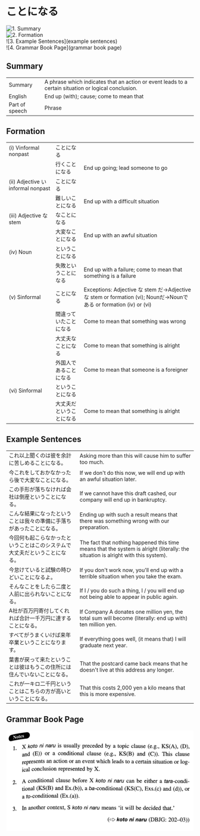 # ことになる

![1. Summary](summary)<br>
![2. Formation](formation)<br>
![3. Example Sentences](example sentences)<br>
![4. Grammar Book Page](grammar book page)<br>


## Summary

<table><tr>   <td>Summary</td>   <td>A phrase which indicates that an action or event leads to a certain situation or logical conclusion.</td></tr><tr>   <td>English</td>   <td>End up (with); cause; come to mean that</td></tr><tr>   <td>Part of speech</td>   <td>Phrase</td></tr></table>

## Formation

<table class="table"> <tbody><tr class="tr head"> <td class="td"><span class="numbers">(i)</span> <span> <span class="bold">Vinformal nonpast</span></span></td> <td class="td"><span class="concept">ことになる</span> </td> <td class="td"><span>&nbsp;</span></td> </tr> <tr class="tr"> <td class="td"><span>&nbsp;</span></td> <td class="td"><span>行く<span class="concept">ことになる</span></span> </td> <td class="td"><span>End up going; lead someone to go</span></td> </tr> <tr class="tr head"> <td class="td"><span class="numbers">(ii)</span> <span> <span class="bold">Adjective い informal    nonpast</span></span></td> <td class="td"><span class="concept">ことになる</span> </td> <td class="td"><span>&nbsp;</span></td> </tr> <tr class="tr"> <td class="td"><span>&nbsp;</span></td> <td class="td"><span>難しい<span class="concept">ことになる</span></span> </td> <td class="td"><span>End up with a difficult situation</span></td> </tr> <tr class="tr head"> <td class="td"><span class="numbers">(iii)</span> <span> <span class="bold">Adjective な stem</span></span></td> <td class="td"><span class="concept">なことになる</span> </td> <td class="td"><span>&nbsp;</span></td> </tr> <tr class="tr"> <td class="td"><span>&nbsp;</span></td> <td class="td"><span>大変<span class="concept">なことになる</span></span> </td> <td class="td"><span>End up with an awful situation</span></td> </tr> <tr class="tr head"> <td class="td"><span class="numbers">(iv)</span> <span> <span class="bold">Noun</span></span></td> <td class="td"><span class="concept">ということになる</span> </td> <td class="td"><span>&nbsp;</span></td> </tr> <tr class="tr"> <td class="td"><span>&nbsp;</span></td> <td class="td"><span>失敗<span class="concept">ということになる</span></span> </td> <td class="td"><span>End up with a failure; come to mean that    something is a failure</span></td> </tr> <tr class="tr head"> <td class="td"><span class="numbers">(v)</span> <span> <span class="bold">Sinformal</span></span></td> <td class="td"><span class="concept">ことになる</span> </td> <td class="td"><span>Exceptions: Adjective な    stem だ→Adjective な stem or    formation (vi); Nounだ→Nounである or    formation (iv) or (vi)</span> </td> </tr> <tr class="tr"> <td class="td"><span>&nbsp;</span></td> <td class="td"><span>間違っていた<span class="concept">ことになる</span></span> </td> <td class="td"><span>Come to mean that something was wrong</span></td> </tr> <tr class="tr"> <td class="td"><span>&nbsp;</span></td> <td class="td"><span>大丈夫な<span class="concept">ことになる</span></span> </td> <td class="td"><span>Come to mean that something is alright</span></td> </tr> <tr class="tr"> <td class="td"><span>&nbsp;</span></td> <td class="td"><span>外国人である<span class="concept">ことになる</span></span> </td> <td class="td"><span>Come to mean that someone is a foreigner</span></td> </tr> <tr class="tr head"> <td class="td"><span class="numbers">(vi)</span> <span> <span class="bold">Sinformal</span></span></td> <td class="td"><span class="concept">ということになる</span> </td> <td class="td"><span>&nbsp;</span></td> </tr> <tr class="tr"> <td class="td"><span>&nbsp;</span></td> <td class="td"><span>大丈夫だ<span class="concept">ということになる</span></span> </td> <td class="td"><span>Come to mean that something is alright</span></td> </tr> </tbody></table>

## Example Sentences

<table><tr>   <td>これ以上聞くのは彼を余計に苦しめることになる。</td>   <td>Asking more than this will cause him to suffer too much.</td></tr><tr>   <td>今これをしておかなかったら後で大変なことになる。</td>   <td>If we don't do this now, we will end up with an awful situation later.</td></tr><tr>   <td>この手形が落ちなければ会社は倒産ということになる。</td>   <td>If we cannot have this draft cashed, our company will end up in bankruptcy.</td></tr><tr>   <td>こんな結果になったということは我々の準備に手落ちがあったことになる。</td>   <td>Ending up with such a result means that there was something wrong with our preparation.</td></tr><tr>   <td>今回何も起こらなかったということはこのシステムで大丈夫だということになる。</td>   <td>The fact that nothing happened this time means that the system is alright (literally: the situation is alright with this system).</td></tr><tr>   <td>今怠けていると試験の時ひどいことになるよ。</td>   <td>If you don't work now, you'll end up with a terrible situation when you take the exam.</td></tr><tr>   <td>そんなことをしたら二度と人前に出られないことになる。</td>   <td>If I / you do such a thing, I / you will end up not being able to appear in public again.</td></tr><tr>   <td>A社が百万円寄付してくれれば合計一千万円に達することになる。</td>   <td>If Company A donates one million yen, the total sum will become (literally: end up with) ten million yen.</td></tr><tr>   <td>すべてがうまくいけば来年卒業ということになります。</td>   <td>If everything goes well, (it means that) I will graduate next year.</td></tr><tr>   <td>葉書が戻って来たということは彼はもうこの住所には住んでいないことになる。</td>   <td>That the postcard came back means that he doesn't live at this address any longer.</td></tr><tr>   <td>これが一キロ二千円ということはこちらの方が高いということになる。</td>   <td>That this costs 2,000 yen a kilo means that this is more expensive.</td></tr></table>

## Grammar Book Page

![](../img/Intermediateことになる.png)

